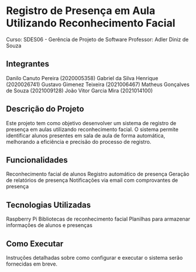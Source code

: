 # Registro de Presença em Aula Utilizando Reconhecimento Facial
Curso: SDES06 - Gerência de Projeto de Software
Professor: Adler Diniz de Souza

## Integrantes
Danilo Canuto Pereira (2020005358)
Gabriel da Silva Henrique (2020026741)
Gustavo Gimenez Teixeira (2021006467)
Matheus Gonçalves de Souza (2021009128)
João Vitor Garcia Mira (2021014100)

## Descrição do Projeto
Este projeto tem como objetivo desenvolver um sistema de registro de presença em aulas utilizando reconhecimento facial. O sistema permite identificar alunos presentes em sala de aula de forma automática, melhorando a eficiência e precisão do processo de registro.

## Funcionalidades
Reconhecimento facial de alunos
Registro automático de presença
Geração de relatórios de presença
Notificações via email com comprovantes de presença

## Tecnologias Utilizadas
Raspberry Pi
Bibliotecas de reconhecimento facial
Planilhas para armazenar informações de alunos e presenças

## Como Executar
Instruções detalhadas sobre como configurar e executar o sistema serão fornecidas em breve.
